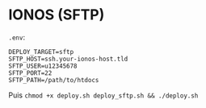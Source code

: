 # IONOS (SFTP)

`.env`:
```
DEPLOY_TARGET=sftp
SFTP_HOST=ssh.your-ionos-host.tld
SFTP_USER=u12345678
SFTP_PORT=22
SFTP_PATH=/path/to/htdocs
```
Puis `chmod +x deploy.sh deploy_sftp.sh && ./deploy.sh`
